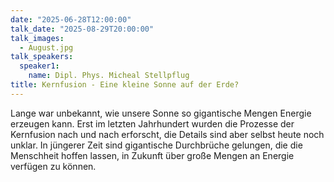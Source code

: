 ```yaml
---
date: "2025-06-28T12:00:00"
talk_date: "2025-08-29T20:00:00"
talk_images:
  - August.jpg
talk_speakers:
  speaker1:
    name: Dipl. Phys. Micheal Stellpflug
title: Kernfusion - Eine kleine Sonne auf der Erde?
---
```


Lange war unbekannt, wie unsere Sonne so gigantische Mengen Energie erzeugen kann. Erst im letzten  Jahrhundert wurden die Prozesse der Kernfusion nach und nach erforscht, die Details sind aber selbst heute noch unklar. In jüngerer Zeit sind gigantische Durchbrüche gelungen, die die Menschheit hoffen lassen, in Zukunft über große Mengen an Energie verfügen zu können.
